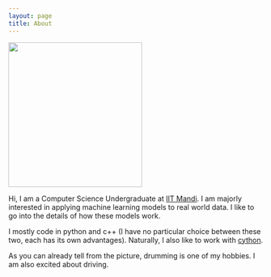 ```yaml
---
layout: page
title: About
---
```


<img align = "middle" width = "264" height = "286" src = "/assets/pp.png">

Hi, I am a Computer Science Undergraduate at [IIT Mandi](https://www.iitmandi.ac.in/).
I am majorly interested in applying machine learning models
to real world data. I like to go into the details of how these
models work. 


I mostly code in python and c++ (I have no particular 
choice between these two, each has its own advantages). Naturally, I
also like to work with [cython](https://cython.org/).


As you can already tell from the picture, drumming is one of my hobbies.
I am also excited about driving.
